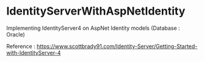 # IdentityServerWithAspNetIdentity
Implementing IdentityServer4 on AspNet Identity models 
(Database : Oracle)

Reference : https://www.scottbrady91.com/Identity-Server/Getting-Started-with-IdentityServer-4
